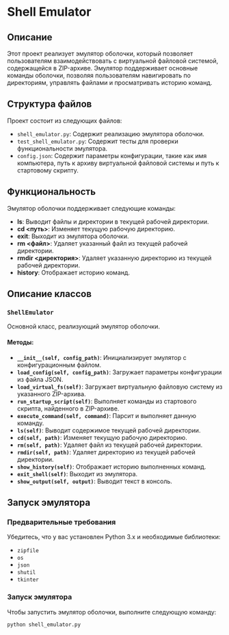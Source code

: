 # Shell Emulator

## Описание

Этот проект реализует эмулятор оболочки, который позволяет пользователям взаимодействовать с виртуальной файловой системой, содержащейся в ZIP-архиве. Эмулятор поддерживает основные команды оболочки, позволяя пользователям навигировать по директориям, управлять файлами и просматривать историю команд.

## Структура файлов

Проект состоит из следующих файлов:

- `shell_emulator.py`: Содержит реализацию эмулятора оболочки.
- `test_shell_emulator.py`: Содержит тесты для проверки функциональности эмулятора.
- `config.json`: Содержит параметры конфигурации, такие как имя компьютера, путь к архиву виртуальной файловой системы и путь к стартовому скрипту.

## Функциональность

Эмулятор оболочки поддерживает следующие команды:

- **ls**: Выводит файлы и директории в текущей рабочей директории.
- **cd <путь>**: Изменяет текущую рабочую директорию.
- **exit**: Выходит из эмулятора оболочки.
- **rm <файл>**: Удаляет указанный файл из текущей рабочей директории.
- **rmdir <директория>**: Удаляет указанную директорию из текущей рабочей директории.
- **history**: Отображает историю команд.

## Описание классов

### `ShellEmulator`

Основной класс, реализующий эмулятор оболочки.

#### Методы:
- **`__init__(self, config_path)`**: Инициализирует эмулятор с конфигурационным файлом.
- **`load_config(self, config_path)`**: Загружает параметры конфигурации из файла JSON.
- **`load_virtual_fs(self)`**: Загружает виртуальную файловую систему из указанного ZIP-архива.
- **`run_startup_script(self)`**: Выполняет команды из стартового скрипта, найденного в ZIP-архиве.
- **`execute_command(self, command)`**: Парсит и выполняет данную команду.
- **`ls(self)`**: Выводит содержимое текущей рабочей директории.
- **`cd(self, path)`**: Изменяет текущую рабочую директорию.
- **`rm(self, path)`**: Удаляет файл из текущей рабочей директории.
- **`rmdir(self, path)`**: Удаляет директорию из текущей рабочей директории.
- **`show_history(self)`**: Отображает историю выполненных команд.
- **`exit_shell(self)`**: Выходит из эмулятора.
- **`show_output(self, output)`**: Выводит текст в консоль.

## Запуск эмулятора

### Предварительные требования

Убедитесь, что у вас установлен Python 3.x и необходимые библиотеки:

- `zipfile`
- `os`
- `json`
- `shutil`
- `tkinter`

### Запуск эмулятора

Чтобы запустить эмулятор оболочки, выполните следующую команду:

```bash
python shell_emulator.py
